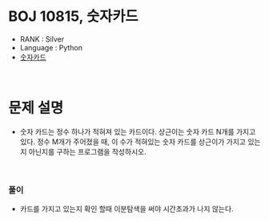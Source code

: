 # BOJ 10815, 숫자카드

- RANK : Silver
- Language : Python
- [숫자카드](https://www.acmicpc.net/problem/10815)

<br/>

# 문제 설명

- 숫자 카드는 정수 하나가 적혀져 있는 카드이다. 상근이는 숫자 카드 N개를 가지고 있다. 정수 M개가 주어졌을 때, 이 수가 적혀있는 숫자 카드를 상근이가 가지고 있는지 아닌지를 구하는 프로그램을 작성하시오.

<br/>

### 풀이

- 카드를 가지고 있는지 확인 할때 이분탐색을 써야 시간초과가 나지 않는다.
